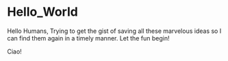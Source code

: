 # Hello_World

Hello Humans,
Trying to get the gist of saving all these marvelous ideas so I can find them again in a timely manner. 
Let the fun begin!

Ciao!
